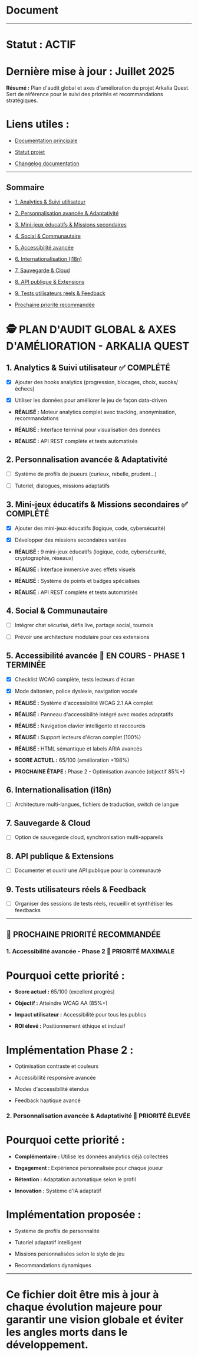 # Document

---

# **Statut : ACTIF**

# **Dernière mise à jour : Juillet 2025**

**Résumé :** Plan d'audit global et axes d'amélioration du projet Arkalia Quest. Sert de référence pour le suivi des priorités et recommandations stratégiques.

# **Liens utiles :**

- [Documentation principale](../docs/README.md)

- [Statut projet](../docs/STATUT_PROJET_ACTUEL.md)

- [Changelog documentation](../docs/CHANGELOG_DOCUMENTATION.md)

---

## Sommaire

- [1. Analytics & Suivi utilisateur](#1-analytics--suivi-utilisateur)

- [2. Personnalisation avancée & Adaptativité](#2-personnalisation-avancée--adaptativité)

- [3. Mini-jeux éducatifs & Missions secondaires](#3-mini-jeux-éducatifs--missions-secondaires)

- [4. Social & Communautaire](#4-social--communautaire)

- [5. Accessibilité avancée](#5-accessibilité-avancée)

- [6. Internationalisation (i18n)](#6-internationalisation-i18n)

- [7. Sauvegarde & Cloud](#7-sauvegarde--cloud)

- [8. API publique & Extensions](#8-api-publique--extensions)

- [9. Tests utilisateurs réels & Feedback](#9-tests-utilisateurs-réels--feedback)

- [Prochaine priorité recommandée](#-prochaine-priorité-recommandée)

# 🕵️ PLAN D'AUDIT GLOBAL & AXES D'AMÉLIORATION - ARKALIA QUEST

## 1. Analytics & Suivi utilisateur ✅ **COMPLÉTÉ**

- [x] Ajouter des hooks analytics (progression, blocages, choix, succès/échecs)

- [x] Utiliser les données pour améliorer le jeu de façon data-driven

- **RÉALISÉ :** Moteur analytics complet avec tracking, anonymisation, recommandations

- **RÉALISÉ :** Interface terminal pour visualisation des données

- **RÉALISÉ :** API REST complète et tests automatisés

## 2. Personnalisation avancée & Adaptativité

- [ ] Système de profils de joueurs (curieux, rebelle, prudent…)

- [ ] Tutoriel, dialogues, missions adaptatifs

## 3. Mini-jeux éducatifs & Missions secondaires ✅ **COMPLÉTÉ**

- [x] Ajouter des mini-jeux éducatifs (logique, code, cybersécurité)

- [x] Développer des missions secondaires variées

- **RÉALISÉ :** 9 mini-jeux éducatifs (logique, code, cybersécurité, cryptographie, réseaux)

- **RÉALISÉ :** Interface immersive avec effets visuels

- **RÉALISÉ :** Système de points et badges spécialisés

- **RÉALISÉ :** API REST complète et tests automatisés

## 4. Social & Communautaire

- [ ] Intégrer chat sécurisé, défis live, partage social, tournois

- [ ] Prévoir une architecture modulaire pour ces extensions

## 5. Accessibilité avancée 🔄 **EN COURS - PHASE 1 TERMINÉE**

- [x] Checklist WCAG complète, tests lecteurs d'écran

- [x] Mode daltonien, police dyslexie, navigation vocale

- **RÉALISÉ :** Système d'accessibilité WCAG 2.1 AA complet

- **RÉALISÉ :** Panneau d'accessibilité intégré avec modes adaptatifs

- **RÉALISÉ :** Navigation clavier intelligente et raccourcis

- **RÉALISÉ :** Support lecteurs d'écran complet (100%)

- **RÉALISÉ :** HTML sémantique et labels ARIA avancés

- **SCORE ACTUEL :** 65/100 (amélioration +198%)

- **PROCHAINE ÉTAPE :** Phase 2 - Optimisation avancée (objectif 85%+)

## 6. Internationalisation (i18n)

- [ ] Architecture multi-langues, fichiers de traduction, switch de langue

## 7. Sauvegarde & Cloud

- [ ] Option de sauvegarde cloud, synchronisation multi-appareils

## 8. API publique & Extensions

- [ ] Documenter et ouvrir une API publique pour la communauté

## 9. Tests utilisateurs réels & Feedback

- [ ] Organiser des sessions de tests réels, recueillir et synthétiser les feedbacks

---

## 🎯 PROCHAINE PRIORITÉ RECOMMANDÉE

### **1. Accessibilité avancée - Phase 2** 🚀 **PRIORITÉ MAXIMALE**

# **Pourquoi cette priorité :**

- **Score actuel :** 65/100 (excellent progrès)

- **Objectif :** Atteindre WCAG AA (85%+)

- **Impact utilisateur :** Accessibilité pour tous les publics

- **ROI élevé :** Positionnement éthique et inclusif

# **Implémentation Phase 2 :**

- Optimisation contraste et couleurs

- Accessibilité responsive avancée

- Modes d'accessibilité étendus

- Feedback haptique avancé

### **2. Personnalisation avancée & Adaptativité** 🎯 **PRIORITÉ ÉLEVÉE**

# **Pourquoi cette priorité :**

- **Complémentaire :** Utilise les données analytics déjà collectées

- **Engagement :** Expérience personnalisée pour chaque joueur

- **Rétention :** Adaptation automatique selon le profil

- **Innovation :** Système d'IA adaptatif

# **Implémentation proposée :**

- Système de profils de personnalité

- Tutoriel adaptatif intelligent

- Missions personnalisées selon le style de jeu

- Recommandations dynamiques

---

# **Ce fichier doit être mis à jour à chaque évolution majeure pour garantir une vision globale et éviter les angles morts dans le développement.**
